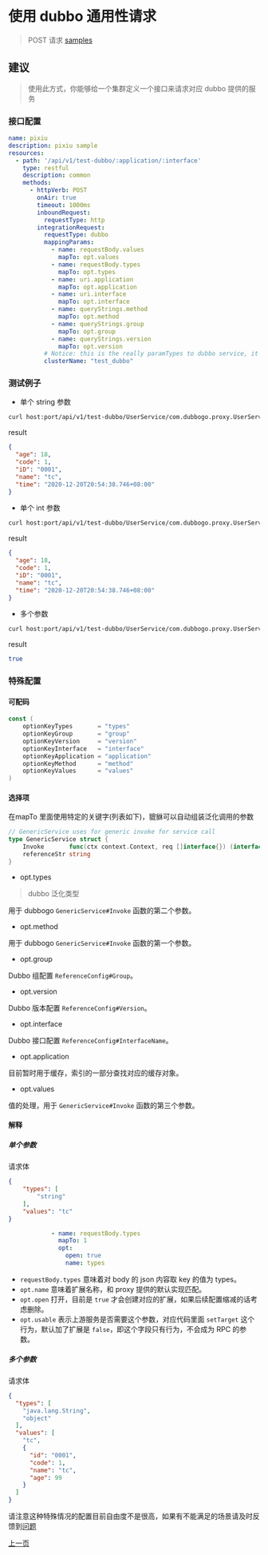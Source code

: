 # 使用 dubbo 通用性请求

> POST 请求 [samples](https://github.com/dubbogo/dubbo-go-proxy/tree/develop/samples/dubbogo/simple/proxy)

## 建议

> 使用此方式，你能够给一个集群定义一个接口来请求对应 dubbo 提供的服务

### 接口配置

```yaml
name: pixiu
description: pixiu sample
resources:
  - path: '/api/v1/test-dubbo/:application/:interface'
    type: restful
    description: common
    methods:
      - httpVerb: POST
        onAir: true
        timeout: 1000ms
        inboundRequest:
          requestType: http
        integrationRequest:
          requestType: dubbo
          mappingParams:
            - name: requestBody.values
              mapTo: opt.values
            - name: requestBody.types
              mapTo: opt.types
            - name: uri.application
              mapTo: opt.application
            - name: uri.interface
              mapTo: opt.interface
            - name: queryStrings.method
              mapTo: opt.method
            - name: queryStrings.group
              mapTo: opt.group
            - name: queryStrings.version
              mapTo: opt.version
          # Notice: this is the really paramTypes to dubbo service, it takes precedence over paramTypes when it is finally called.
          clusterName: "test_dubbo"
```

### 测试例子

- 单个 string 参数

```bash
curl host:port/api/v1/test-dubbo/UserService/com.dubbogo.proxy.UserService?group=test&version=1.0.0&method=GetUserByName -X POST -d '{"types":["string"],"values":"tc"}' --header "Content-Type: application/json"
```

result

```json
{
  "age": 18,
  "code": 1,
  "iD": "0001",
  "name": "tc",
  "time": "2020-12-20T20:54:38.746+08:00"
}
```

- 单个 int 参数

```bash
curl host:port/api/v1/test-dubbo/UserService/com.dubbogo.proxy.UserService?group=test&version=1.0.0&method=GetUserByCode -X POST -d '{"types":["int"],"values":1}' --header "Content-Type: application/json"
```

result

```json
{
  "age": 18,
  "code": 1,
  "iD": "0001",
  "name": "tc",
  "time": "2020-12-20T20:54:38.746+08:00"
}
```

- 多个参数

```bash
curl host:port/api/v1/test-dubbo/UserService/com.dubbogo.proxy.UserService?group=test&version=1.0.0&method=UpdateUserByName -X POST -d '{"types":["string","body"],"values":["tc",{"id":"0001","code":1,"name":"tc","age":15}]}' --header "Content-Type: application/json"
```

result

```bash
true
```

### 特殊配置

#### 可配码

```go
const (
	optionKeyTypes       = "types"
	optionKeyGroup       = "group"
	optionKeyVersion     = "version"
	optionKeyInterface   = "interface"
	optionKeyApplication = "application"
	optionKeyMethod      = "method"
	optionKeyValues      = "values"
)
```

#### 选择项

在mapTo 里面使用特定的关键字(列表如下)，貔貅可以自动组装泛化调用的参数

```go
// GenericService uses for generic invoke for service call
type GenericService struct {
	Invoke       func(ctx context.Context, req []interface{}) (interface{}, error) `dubbo:"$invoke"`
	referenceStr string
}
```

- opt.types

> dubbo 泛化类型

用于 dubbogo `GenericService#Invoke` 函数的第二个参数。

- opt.method

用于 dubbogo `GenericService#Invoke` 函数的第一个参数。

- opt.group

Dubbo 组配置 `ReferenceConfig#Group`。

- opt.version

Dubbo 版本配置 `ReferenceConfig#Version`。

- opt.interface

Dubbo 接口配置 `ReferenceConfig#InterfaceName`。

- opt.application

目前暂时用于缓存，索引的一部分查找对应的缓存对象。

- opt.values

值的处理，用于 `GenericService#Invoke` 函数的第三个参数。

#### 解释

##### 单个参数

请求体

```json
{
    "types": [
        "string"
    ],
    "values": "tc"
}
```

```yaml
            - name: requestBody.types
              mapTo: 1
              opt:
                open: true
                name: types
```

- `requestBody.types` 意味着对 body 的 json 内容取 key 的值为 types。
- `opt.name` 意味着扩展名称，和 proxy 提供的默认实现匹配。
- `opt.open` 打开，目前是 `true` 才会创建对应的扩展，如果后续配置缩减的话考虑删除。
- `opt.usable` 表示上游服务是否需要这个参数，对应代码里面 `setTarget` 这个行为，默认加了扩展是 `false`，即这个字段只有行为，不会成为 RPC 的参数。

##### 多个参数

请求体

```json
{
  "types": [
    "java.lang.String",
    "object"
  ],
  "values": [
    "tc",
    {
      "id": "0001",
      "code": 1,
      "name": "tc",
      "age": 99
    }
  ]
}
```

请注意这种特殊情况的配置目前自由度不是很高，如果有不能满足的场景请及时反馈到[问题](https://github.com/dubbogo/dubbo-go-proxy/issues)

[上一页](./dubbo.md)